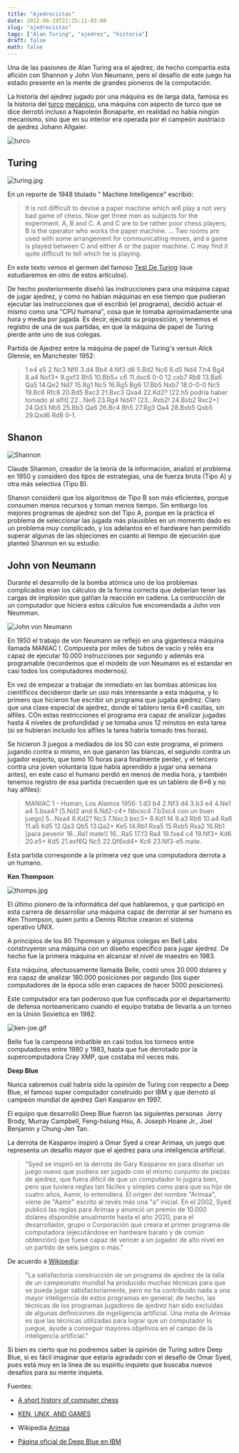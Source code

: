 ```yaml
---
title: "Ajedrecistas"
date: 2012-06-19T22:25:11-03:00
slug: "ajedrecistas"
tags: ["Alan Turing", "ajedrez", "historia"]
draft: false
math: false
---
```

Una de las pasiones de Alan Turing era el ajedrez, de hecho compartía
esta afición con Shannon y John Von Neumann, pero el desafío de este
juego ha estado presente en la mente de grandes pioneros de la
computación.

La historia del ajedrez jugado por una máquina es de larga data, famosa
es la historia
del [turco](/2005/11/inteligencia_artificial_artificial.html) [mecánico](http://www.portalajedrez.com/anecdotas/turco.php),
una máquina con aspecto de turco que se dice derrotó incluso a Napoleón
Bonaparte, en realidad no había ningún mecanismo, sino que en su
interior era operada por el campeón austriaco de ajedrez Johann
Allgaier.

![turco](turco.jpg)

## **Turing**

![turing.jpg](turing.jpg)

En un reporte de 1948 titulado " Machine Intelligence" escribió:


> It is not difficult to devise a paper machine which will play a not
> very bad game of chess. Now get three men as subjects for the
> experiment. A, B and C. A and C are to be rather poor chess players, B
> is the operator who works the paper machine. \... Two rooms are used
> with some arrangement for communicating moves, and a game is played
> between C and either A or the paper machine. C may find it quite
> difficult to tell which he is playing.

En este texto vemos el germen del famoso [Test De Turing](http://es.wikipedia.org/wiki/Test_de_Turing) (que estudiaremos en otro de estos artículos).

De hecho posteriormente diseñó las instrucciones para una máquina capaz
de jugar ajedrez, y como no habían máquinas en ese tiempo que pudieran
ejecutar las instrucciones que el escribió (el programa), decidió actuar
el mismo como una "CPU humana", cosa que le tomaba aproximadamente una
hora y media por jugada. Es decir, ejecutó su proposición, y tenemos el
registro de una de sus partidas, en que la máquina de papel de Turing
pierde ante uno de sus colegas.

Partida de Ajedrez entre la máquina de papel de Turing\'s versun Alick
Glennie, en Manchester 1952:


> 1.e4 e5 2.Nc3 Nf6 3.d4 Bb4 4.Nf3 d6 5.Bd2 Nc6 6.d5 Nd4 7.h4 Bg4 8.a4
> Nxf3+ 9.gxf3 Bh5 10.Bb5+ c6 11.dxc6 0-0 12.cxb7 Rb8 13.Ba6 Qa5 14.Qe2
> Nd7 15.Rg1 Nc5 16.Rg5 Bg6 17.Bb5 Nxb7 18.0-0-0 Nc5 19.Bc6 Rfc8 20.Bd5
> Bxc3 21.Bxc3 Qxa4 22.Kd2? \[22.h5 podría haber tomado al alfil\]
> 22\...Ne6 23.Rg4 Nd4? \[23\...Rxb2! 24.Bxb2 Rxc2+\] 24.Qd3 Nb5 25.Bb3
> Qa6 26.Bc4 Bh5 27.Rg3 Qa4 28.Bxb5 Qxb5 29.Qxd6 Rd8 0-1.

## **Shanon**

![Shannon](shannon.jpg)

Claude Shannon,
creador de la teoría de la información, analizó el problema en 1950 y
consideró dos tipos de estrategias, una de fuerza bruta (Tipo A) y otra
más selectiva (Tipo B).

Shanon consideró que los algoritmos de Tipo B son más eficientes, porque
consumen menos recursos y toman menos tiempo. Sin embargo los mejores
programas de ajedrez son del Tipo A, porque en la práctica el problema
de seleccionar las jugada más plausibles en un momento dado es un
problema muy complicado, y los adelantos en el hardware han permitido
superar algunas de las objeciones en cuanto al tiempo de ejecución que
planteó Shannon en su estudio.

## **John von Neumann**

Durante el desarrollo de la bomba atómica uno de los problemas
complicados eran los cálculos de la forma correcta que deberían tener
las cargas de implosión que gatilan la reacción en cadena. La
contrucción de un computador que hiciera estos cálculos fue encomendada
a John von Neumman.

![John von Neumann](JohnvonNeumann-LosAlamos.jpg)

En 1950 el trabajo de von Neumann se reflejó en una gigantesca máquina
llamada MANIAC I. Compuesta por miles de tubos de vacío y relés era
capaz de ejecutar 10.000 instrucciones por segundo y además era
programable (recordemos que el modelo de von Neumann es el estandar en
casi todos los computadores modernos).

En vez de empezar a trabajar de inmediato en las bombas atómicas los
científicos decidieron darle un uso más interesante a esta máquina, y lo
primero que hicieron fue escribir un programa que jugaba ajedrez. Claro
que una clase especial de ajedrez, donde el tablero tenía 6×6 casillas,
sin alfiles. COn estas restricciones el programa era capaz de analizar
jugadas hasta 4 niveles de profundidad y se tomaba unos 12 minutos en
esta tarea (si se hubieran incluido los alfiles la tarea habría tomado
tres horas).

Se hicieron 3 juegos a mediados de los 50 con este programa, el primero
jugando contra si mismo, en que ganaron las blancas, el segundo contra
un jugador experto, que tomó 10 horas para finalmente perder, y el
tercero contra una joven voluntaria (que había aprendido a jugar una
semana antes), en este caso el humano perdió en menos de media hora, y
también tenemos registro de esa partida (recuerden que es un tablero de
6×6 y no hay alfiles):

> MANIAC 1 - Human, Los Alamos 1956: 1.d3 b4 2.Nf3 d4 3.b3 e4 4.Ne1 a4
> 5.bxa4? \[5.Nd2 and 6.Nd2-c4+ Nbcxc4 7.b3xc4 con un buen juego\]
> 5\...Nxa4 6.Kd2? Nc3 7.Nxc3 bxc3+ 8.Kd1 f4 9.a3 Rb6 10.a4 Ra6 11.a5
> Kd5 12.Qa3 Qb5 13.Qa2+ Ke5 14.Rb1 Rxa5 15.Rxb5 Rxa2 16.Rb1 \[para
> pevenir 16\...Ra1 mate!\] 16\...Ra5 17.f3 Ra4 18.fxe4 c4 19.Nf3+ Kd6
> 20.e5+ Kd5 21.exf6Q Nc5 22.Qf6xd4+ Kc6 23.Nf3-e5 mate.

Esta partida corresponde a la primera vez que una computadora derrota a
un humano.

**Ken Thompson**

![thomps.jpg](thomps.jpg)

El último pionero de
la informática del que hablaremos, y que participó en esta carrera de
desarrollar una máquina capaz de derrotar al ser humano es Ken Thompson,
quien junto a Dennis Ritchie crearon el sistema operativo UNIX.

A principios de los 80 Thpomson y algunos colegas en Bell Labs
construyeron una máquina con un diseño específico para jugar ajedrez. De
hecho fue la primera máquina en alcanzar el nivel de maestro en 1983.

Esta máquina, afectuosamente llamada Belle, costó unos 20.000 dolares y
era capaz de analizar 180.000 posiciones por segundo (los super
computadores de la época sólo eran capaces de hacer 5000 posiciones).

Este computador era tan poderoso que fue confiscada por el departamento
de defensa norteamericano cuando el equipo trataba de llevarla a un
torneo en la Unión Sovietica en 1982.

![ken-joe.gif](ken-joe.gif)

Belle fue la campeona imbatible en casi todos los torneos entre
computadores entre 1980 y 1983, hasta que fue derrotado por la
supercomputadora Cray XMP, que costaba mil veces más.

**Deep Blue**

Nunca sabremos cuál habría sido la opinión de Turing con respecto a Deep
Blue, el famoso super computador construido por IBM y que derrotó al
campeón mundial de ajedrez Gari Kasparov en 1997.

El equipo que desarrolló Deep Blue fueron las siguientes personas  Jerry
Brody, Murray Campbell, Feng-hsiung Hsu, A. Joseph Hoane Jr., Joel
Benjamin y Chung-Jen Tan.

La derrota de Kasparov inspiró a Omar Syed a crear Arimaa, un juego que
representa un desafío mayor que el ajedrez para una inteligencia
artificial.

> "Syed se inspiró en la derrota de Gary Kasparov en para diseñar un
> juego nuevo que pudiera ser jugado con el mismo conjunto de piezas de
> ajedrez, que fuera difícil de que un computador lo jugara bien, pero
> que tuviera reglas tan fáciles y simples como para que su hijo de
> cuatro años, Aamir, lo entendiera. El origen del nombre "Arimaa",
> viene de "Aamir" escrito al revés más una "a" inicial. En el 2002,
> Syed publicó las reglas para Arimaa y anunció un premio de 10.000
> dolares disponible anualmente hasta el año 2020, para el
> desarrollador, grupo o Corporación que creara el primer programa de
> computadora (ejecutándose en hardware barato y de común obtención) que
> fuese capaz de vencer a un jugador de alto nivel en un partido de seis
> juegos o más."

De acuerdo a [Wikipedia](http://es.wikipedia.org/wiki/Arimaa):

> "La satisfactoria construcción de un programa de ajedrez de la talla
> de un campeonato mundial ha producido muchas técnicas para que se
> pueda jugar satisfactoriamente, pero no ha contribuido nada a una
> mayor inteligencia de estos programas en general; de hecho, las
> técnicas de los programas jugadores de ajedrez han sido excluidas de
> algunas definiciones de ingeligencia artificial. Una meta de Arimaa es
> que las técnicas utilizadas para lograr que un computador lo juegue,
> ayude a conseguir mayores objetivos en el campo de la inteligencia
> artificial."

Si bien es cierto que no podremos saber la opinión de Turing sobre Deep
Blue, si es fácil imaginar que estaría agradado con el desafío de Omar
Syed, pues está muy en la linea de su espíritu inquieto que buscaba
nuevos desafíos para su mente inquieta.

Fuentes:

-   [A short history of computer chess](http://www.chessbase.com/columns/column.asp?pid=102)

-   [KEN, UNIX, AND GAMES](http://cm.bell-labs.com/cm/cs/who/dmr/ken-games.html)

-   Wikipedia [Arimaa](http://es.wikipedia.org/wiki/Arimaa)

-   [Página oficial de Deep Blue en IBM](http://www-03.ibm.com/ibm/history/ibm100/us/en/icons/deepblue/)
